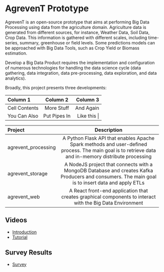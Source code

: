 # AgrevenT Prototype

AgrevenT is an open-source prototype that aims at performing Big Data Processing using data from the agriculture domain.
Agriculture data is generated from different sources, for instance,
Weather Data, Soil Data, Crop Data. This information is gathered with different scales, including time-series, summary, greenhouse or field levels. Some predictions models can be approached with Big Data Tools, such as Crop Yield or Biomass estimation.

Develop a Big Data Product requires the implementation and configuration of numerous technologies for handling the data science cycle (data gathering, data integration, data pre-processing, data exploration, and data analytics). 

Broadly, this project presents three developments:


| Column 1       | Column 2     | Column 3     |
| :------------- | :----------: | -----------: |
|  Cell Contents | More Stuff   | And Again    |
| You Can Also   | Put Pipes In | Like this \| |

| Project       | Description     |
| :------------- | :----------: |
| agrevent_processing  | A Python Flask API that enables Apache Spark methods and user-defined process. The main goal is to retrieve data and in-memory distribute processing | 
| agrevent_storage | A NodeJS project that connects with a MongoDB Database and creates Kafka Producers and consumers. The main goal is to insert data and apply ETLs | 
| agrevent_web  | A React front-end application that creates graphical components to interact with the Big Data Environment  | 


## Videos

* [Introduction](https://vimeo.com/410733754)
* [Tutorial](https://vimeo.com/411019366)

## Survey Results

* [Survey](https://github.com/felipe-vargas-inrae/agrevent/blob/master/agrevent_processing/api/documents/agrevent_survey.pdf)